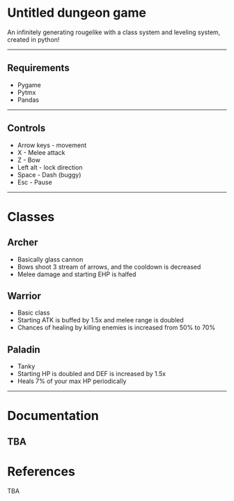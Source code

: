 # Untitled dungeon game

An infinitely generating rougelike with a class system and leveling system, created in python!

-----
## Requirements
- Pygame
- Pytmx
- Pandas
------
## Controls
- Arrow keys - movement
- X - Melee attack
- Z - Bow
- Left alt - lock direction
- Space - Dash (buggy)
- Esc - Pause
------
# Classes
## Archer
- Basically glass cannon
- Bows shoot 3 stream of arrows, and the cooldown is decreased
- Melee damage and starting EHP is halfed
## Warrior
- Basic class
-  Starting ATK is buffed by 1.5x and melee range is doubled
- Chances of healing by killing enemies is increased from 50% to 70%
## Paladin
- Tanky
- Starting HP is doubled and DEF is increased by 1.5x
- Heals 7% of your max HP periodically

-------
# Documentation
TBA
------
# References
TBA


